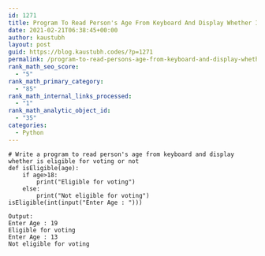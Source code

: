 ```yaml
---
id: 1271
title: Program To Read Person's Age From Keyboard And Display Whether Is Eligible For Voting Or Not
date: 2021-02-21T06:38:45+00:00
author: kaustubh
layout: post
guid: https://blog.kaustubh.codes/?p=1271
permalink: /program-to-read-persons-age-from-keyboard-and-display-whether-is-eligible-for-voting-or-not/
rank_math_seo_score:
  - "5"
rank_math_primary_category:
  - "85"
rank_math_internal_links_processed:
  - "1"
rank_math_analytic_object_id:
  - "35"
categories:
  - Python
---
```

<pre class="wp-block-code"><code># Write a program to read person's age from keyboard and display whether is eligible for voting or not
def isEligible(age):
    if age>18:
        print("Eligible for voting")
    else:
        print("Not eligible for voting")
isEligible(int(input("Enter Age : ")))</code></pre>

<pre class="wp-block-code"><code>Output:
Enter Age : 19
Eligible for voting
Enter Age : 13
Not eligible for voting</code></pre>